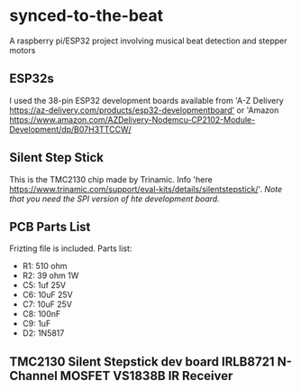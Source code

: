 # synced-to-the-beat
A raspberry pi/ESP32 project involving musical beat detection and stepper motors

## ESP32s
I used the 38-pin ESP32 development boards available from 'A-Z Delivery <https://az-delivery.com/products/esp32-developmentboard'> or 'Amazon <https://www.amazon.com/AZDelivery-Nodemcu-CP2102-Module-Development/dp/B07H3TTCCW/>

## Silent Step Stick
This is the TMC2130 chip made by Trinamic. Info 'here <https://www.trinamic.com/support/eval-kits/details/silentstepstick/>'. _Note that you need the SPI version of hte development board._

## PCB Parts List
Frizting file is included. Parts list:
- R1: 510 ohm
- R2: 39 ohm  1W
- C5: 1uf 25V
- C6: 10uF 25V
- C7: 10uF 25V
- C8: 100nF
- C9: 1uF
- D2: 1N5817

TMC2130 Silent Stepstick dev board
IRLB8721 N-Channel MOSFET
VS1838B IR Receiver
- 
